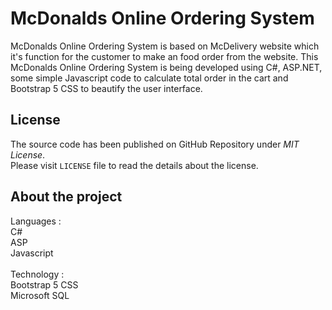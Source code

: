 # McDonalds Online Ordering System
McDonalds Online Ordering System is based on McDelivery website which it's function for the customer to make an food order from the website. This McDonalds Online Ordering System is being developed using C#, ASP.NET, some simple Javascript code to calculate total order in the cart and Bootstrap 5 CSS to beautify the user interface.

## License
The source code has been published on GitHub Repository under _MIT License_.  
Please visit `LICENSE` file to read the details about the license.

## About the project
Languages :<br>
C#<br>
ASP<br>
Javascript<br>
<br>
Technology :<br>
Bootstrap 5 CSS<br>
Microsoft SQL<br>
